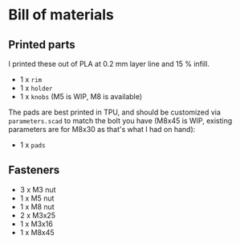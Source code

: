 # Bill of materials

## Printed parts
I printed these out of PLA at 0.2 mm layer line and 15 % infill.

* 1 x `rim`
* 1 x `holder`
* 1 x `knobs` (M5 is WIP, M8 is available)

The pads are best printed in TPU, and should be customized via `parameters.scad`
to match the bolt you have (M8x45 is WIP, existing parameters are for M8x30 as
that's what I had on hand):

* 1 x `pads`

## Fasteners
* 3 x M3 nut
* 1 x M5 nut
* 1 x M8 nut
* 2 x M3x25
* 1 x M3x16
* 1 x M8x45
